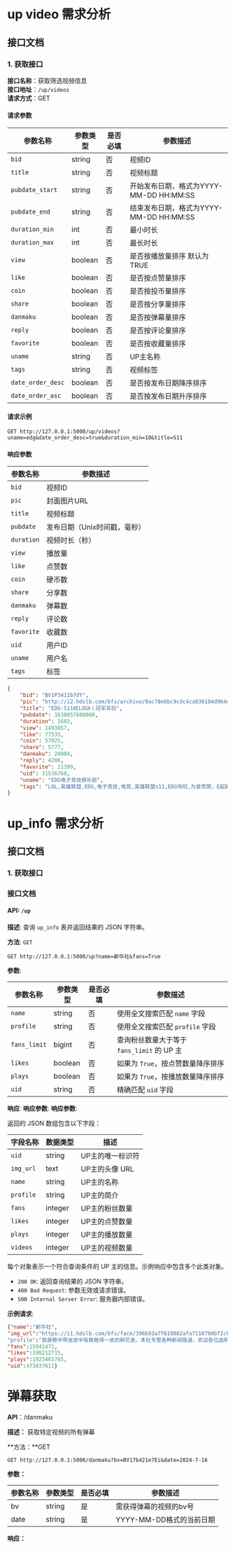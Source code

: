 # up video 需求分析

## 接口文档

### 1. 获取接口
**接口名称**：获取筛选视频信息  
**接口地址**：`/up/videos`  
**请求方式**：GET  

#### 请求参数
 
 | 参数名称          | 参数类型 | 是否必填 | 参数描述                          |
 |-------------------|----------|----------|-------------------------------|
 | `bid`             | string   | 否       | 视频ID                          |
 | `title`           | string   | 否       | 视频标题                          |
 | `pubdate_start`   | string   | 否       | 开始发布日期，格式为YYYY-MM-DD HH:MM:SS |
 | `pubdate_end`     | string   | 否       | 结束发布日期，格式为YYYY-MM-DD HH:MM:SS |
 | `duration_min`    | int      | 否       | 最小时长                          |
 | `duration_max`    | int      | 否       | 最长时长                          |
 | `view`            | boolean  | 否       | 是否按播放量排序   默认为TRUE            |
 | `like`            | boolean  | 否       | 是否按点赞量排序                      |
 | `coin`            | boolean  | 否       | 是否按投币量排序                      |
 | `share`           | boolean  | 否       | 是否按分享量排序                      |
 | `danmaku`         | boolean  | 否       | 是否按弹幕量排序                      |
 | `reply`           | boolean  | 否       | 是否按评论量排序                      |
 | `favorite`        | boolean  | 否       | 是否按收藏量排序                      |
 | `uname`           | string   | 否       | UP主名称                         |
 | `tags`            | string   | 否       | 视频标签                          |
 | `date_order_desc` | boolean  | 否       | 是否按发布日期降序排序                   |
| `date_order_asc`  | boolean  | 否       | 是否按发布日期升序排序                   |

#### 请求示例

```http
GET http://127.0.0.1:5000/up/videos?uname=edg&date_order_desc=true&duration_min=10&title=S11
```
#### 响应参数

| 参数名称   | 参数描述                     |
|------------|------------------------------|
| `bid`      | 视频ID                       |
| `pic`      | 封面图片URL                  |
| `title`    | 视频标题                     |
| `pubdate`  | 发布日期（Unix时间戳，毫秒） |
| `duration` | 视频时长（秒）               |
| `view`     | 播放量                       |
| `like`     | 点赞数                       |
| `coin`     | 硬币数                       |
| `share`    | 分享数                       |
| `danmaku`  | 弹幕数                       |
| `reply`    | 评论数                       |
| `favorite` | 收藏数                       |
| `uid`      | 用户ID                       |
| `uname`    | 用户名                       |
| `tags`     | 标签                         |

```json
{
    "bid": "BV1P3411b7dY",
    "pic": "http://i2.hdslb.com/bfs/archive/9ac78e6bc9cdc4ca036104d964d4c3ab9e6c46d7.jpg",
    "title": "EDG-S11《ELOG》丨冠军背后",
    "pubdate": 1638057600000,
    "duration": 1603,
    "view": 1493857,
    "like": 77533,
    "coin": 57025,
    "share": 5777,
    "danmaku": 24004,
    "reply": 4206,
    "favorite": 21399,
    "uid": 31536760,
    "uname": "EDG电子竞技俱乐部",
    "tags": "LOL,英雄联盟,EDG,电子竞技,电竞,英雄联盟s11,EDG夺冠,为爱而聚，E起前进"
}
```



# up_info 需求分析
## 接口文档
###  1. 获取接口
### 接口文档

#### API: `/up`

**描述**: 查询 `up_info` 表并返回结果的 JSON 字符串。

**方法**: `GET`

```http
GET http://127.0.0.1:5000/up?name=新华社&fans=True
```

**参数**:

| 参数名称         | 参数类型    | 是否必填 | 参数描述                  |
|--------------|---------| --- |-----------------------|
| `name`       | string  | 否 | 使用全文搜索匹配 `name` 字段    |
| `profile`    | string  | 否 | 使用全文搜索匹配 `profile` 字段 |
| `fans_limit` | bigint  | 否 | 查询粉丝数量大于等于 `fans_limit` 的 UP 主 |                
| `likes`      | boolean | 否 | 如果为 `True`，按点赞数量降序排序  |
| `plays`      | boolean | 否 | 如果为 `True`，按播放数量降序排序  |
| `uid`        | string  | 否 | 精确匹配 `uid` 字段         |

**响应**:
**响应参数**:
**响应参数**:

返回的 JSON 数组包含以下字段：

| 字段名称      | 数据类型 | 描述         |
|-----------| --- |------------|
| `uid`     | string | UP主的唯一标识符  |
| `img_url` | text | UP主的头像 URL |
| `name`    | string | UP主的名称     |
| `profile` | string | UP主的简介     |
| `fans`    | integer | UP主的粉丝数量   |
| `likes`   | integer | UP主的点赞数量   |
| `plays`   | integer | UP主的播放数量   |
| `videos`  | integer | UP主的视频数量   |




每个对象表示一个符合查询条件的 UP 主的信息。示例响应中包含多个此类对象。


- `200 OK`: 返回查询结果的 JSON 字符串。
- `400 Bad Request`: 参数无效或请求错误。
- `500 Internal Server Error`: 服务器内部错误。

**示例请求**:

``` json
{"name":"新华社",
"img_url":"https://i1.hdslb.com/bfs/face/396b93a7f619882afa711879dbf2cb98a40e7367.jpg"
"profile":"我是稳中带皮皮中有稳稳得一皮的鲜花舍。本社专营各种新闻报道，欢迎各位选购。",
"fans":15941471,
"likes":198212715,
"plays":1923465765,
"uid":473837611}
```

# 弹幕获取

**API**：/danmaku

**描述：**
获取特定视频的所有弹幕

**方法：**GET
```http request
GET http://127.0.0.1:5000/danmaku?bv=BV17b421e7Ei&date=2024-7-16
```
**参数：**

| 参数名称 | 参数类型 | 是否必填 | 参数描述 |
|------|------|------|------|
|bv|string|是|需获得弹幕的视频的bv号|
|date|string|是|YYYY-MM-DD格式的当前日期|

**响应：**